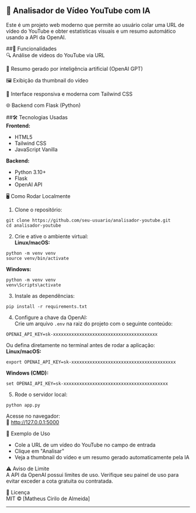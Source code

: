 
## 🎥 Analisador de Vídeo YouTube com IA  
Este é um projeto web moderno que permite ao usuário colar uma URL de vídeo do YouTube e obter estatísticas visuais e um resumo automático usando a API da OpenAI.

##🚀 Funcionalidades  
🔍 Análise de vídeos do YouTube via URL

🧠 Resumo gerado por inteligência artificial (OpenAI GPT)

🖼️ Exibição da thumbnail do vídeo

📱 Interface responsiva e moderna com Tailwind CSS

🌐 Backend com Flask (Python)

##🛠️ Tecnologias Usadas  
**Frontend:**  
- HTML5  
- Tailwind CSS  
- JavaScript Vanilla  

**Backend:**  
- Python 3.10+  
- Flask  
- OpenAI API  

🖥️ Como Rodar Localmente  
1. Clone o repositório:  
```
git clone https://github.com/seu-usuario/analisador-youtube.git
cd analisador-youtube
```

2. Crie e ative o ambiente virtual:  
**Linux/macOS:**  
```
python -m venv venv
source venv/bin/activate
```

**Windows:**  
```
python -m venv venv
venv\Scripts\activate
```

3. Instale as dependências:  
```
pip install -r requirements.txt
```

4. Configure a chave da OpenAI:  
Crie um arquivo `.env` na raiz do projeto com o seguinte conteúdo:  
```
OPENAI_API_KEY=sk-xxxxxxxxxxxxxxxxxxxxxxxxxxxxxxxxxxxxxxxx
```

Ou defina diretamente no terminal antes de rodar a aplicação:  
**Linux/macOS:**  
```
export OPENAI_API_KEY=sk-xxxxxxxxxxxxxxxxxxxxxxxxxxxxxxxxxxxxxxxx
```

**Windows (CMD):**  
```
set OPENAI_API_KEY=sk-xxxxxxxxxxxxxxxxxxxxxxxxxxxxxxxxxxxxxxxx
```

5. Rode o servidor local:  
```
python app.py
```

Acesse no navegador:  
📍 http://127.0.0.1:5000

🧪 Exemplo de Uso  
- Cole a URL de um vídeo do YouTube no campo de entrada  
- Clique em "Analisar"  
- Veja a thumbnail do vídeo e um resumo gerado automaticamente pela IA

⚠️ Aviso de Limite  
A API da OpenAI possui limites de uso. Verifique seu painel de uso para evitar exceder a cota gratuita ou contratada.

📄 Licença  
MIT © [Matheus Cirilo de Almeida]

---
